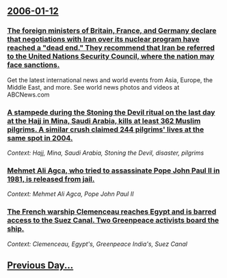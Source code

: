 ## [2006-01-12](/news/2006/01/12/index.md)

### [ The foreign ministers of Britain, France, and Germany declare that negotiations with Iran over its nuclear program have reached a "dead end." They recommend that Iran be referred to the United Nations Security Council, where the nation may face sanctions. ](/news/2006/01/12/the-foreign-ministers-of-britain-france-and-germany-declare-that-negotiations-with-iran-over-its-nuclear-program-have-reached-a-dead-end.md)
Get the latest international news and world events from Asia, Europe, the Middle East, and more. See world news photos and videos at ABCNews.com

### [ A stampede during the Stoning the Devil ritual on the last day at the Hajj in Mina, Saudi Arabia, kills at least 362 Muslim pilgrims. A similar crush claimed 244 pilgrims' lives at the same spot in 2004. ](/news/2006/01/12/a-stampede-during-the-stoning-the-devil-ritual-on-the-last-day-at-the-hajj-in-mina-saudi-arabia-kills-at-least-362-muslim-pilgrims-a-sim.md)
_Context: Hajj, Mina, Saudi Arabia, Stoning the Devil, disaster, pilgrims_

### [ Mehmet Ali Agca, who tried to assassinate Pope John Paul&nbsp;II in 1981, is released from jail. ](/news/2006/01/12/mehmet-ali-aaca-who-tried-to-assassinate-pope-john-paul-nbsp-ii-in-1981-is-released-from-jail.md)
_Context: Mehmet Ali Agca, Pope John Paul&nbsp;II_

### [ The French warship Clemenceau reaches Egypt and is barred access to the Suez Canal. Two Greenpeace activists board the ship. ](/news/2006/01/12/the-french-warship-clemenceau-reaches-egypt-and-is-barred-access-to-the-suez-canal-two-greenpeace-activists-board-the-ship.md)
_Context: Clemenceau, Egypt's, Greenpeace India's, Suez Canal_

## [Previous Day...](/news/2006/01/11/index.md)

